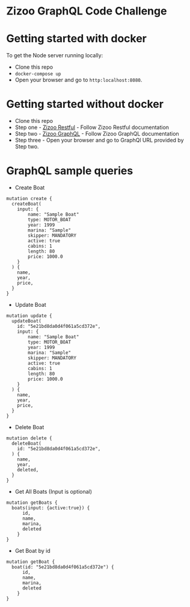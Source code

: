 # Zizoo GraphQL Code Challenge

# Getting started with docker

To get the Node server running locally:

- Clone this repo
- `docker-compose up`
- Open your browser and go to `http:localhost:8080`.

# Getting started without docker
- Clone this repo
- Step one - [Zizoo Restful](https://github.com/raminrezazadeh/zizoo-restful/tree/master/restful) - Follow Zizoo Restful documentation
- Step two - [Zizoo GraphQL](https://github.com/raminrezazadeh/zizoo-restful/tree/master/graphql) - Follow Zizoo GraphQL documentation
- Step three - Open your browser and go to GraphQl URL provided by Step two.


# GraphQL sample queries
- Create Boat
```
mutation create {
  createBoat(
    input: {
        name: "Sample Boat"
        type: MOTOR_BOAT
        year: 1999
        marina: "Sample"
        skipper: MANDATORY
        active: true
        cabins: 1
        length: 80
        price: 1000.0
    }
  ) {
    name,
    year,
    price,
  }
}
```

- Update Boat
```
mutation update {
  updateBoat(
    id: "5e21bd8da0d4f061a5cd372e",
    input: {
        name: "Sample Boat"
        type: MOTOR_BOAT
        year: 1999
        marina: "Sample"
        skipper: MANDATORY
        active: true
        cabins: 1
        length: 80
        price: 1000.0
    }
  ) {
    name,
    year,
    price,
  }
}
```

- Delete Boat
```
mutation delete {
  deleteBoat(
    id: "5e21bd8da0d4f061a5cd372e",
  ) {
    name,
    year,
    deleted,
  }
}
```

- Get All Boats (Input is optional)
```
mutation getBoats {
  boats(input: {active:true}) {
      id,
      name,
      marina,
      deleted
    }
}
```

- Get Boat by id
```
mutation getBoat {
  boat(id: "5e21bd8da0d4f061a5cd372e") {
      id,
      name,
      marina,
      deleted
    }
}
```
